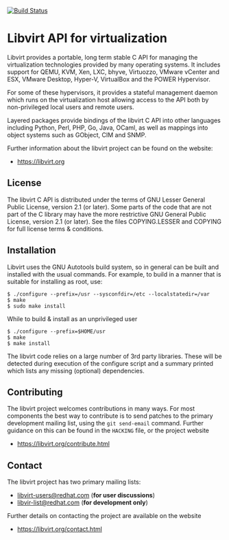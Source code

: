 [![Build Status](https://travis-ci.org/libvirt/libvirt.svg)](https://travis-ci.org/libvirt/libvirt)

Libvirt API for virtualization
==============================

Libvirt provides a portable, long term stable C API for managing the
virtualization technologies provided by many operating systems. It
includes support for QEMU, KVM, Xen, LXC, bhyve, Virtuozzo, VMware
vCenter and ESX, VMware Desktop, Hyper-V, VirtualBox and the POWER
Hypervisor.

For some of these hypervisors, it provides a stateful management
daemon which runs on the virtualization host allowing access to the
API both by non-privileged local users and remote users.

Layered packages provide bindings of the libvirt C API into other
languages including Python, Perl, PHP, Go, Java, OCaml, as well as
mappings into object systems such as GObject, CIM and SNMP.

Further information about the libvirt project can be found on the
website:

*  <https://libvirt.org>


License
-------

The libvirt C API is distributed under the terms of GNU Lesser General
Public License, version 2.1 (or later). Some parts of the code that are
not part of the C library may have the more restrictive GNU General
Public License, version 2.1 (or later). See the files COPYING.LESSER
and COPYING for full license terms & conditions.


Installation
------------

Libvirt uses the GNU Autotools build system, so in general can be built
and installed with the usual commands. For example, to build in a manner
that is suitable for installing as root, use:

```
$ ./configure --prefix=/usr --sysconfdir=/etc --localstatedir=/var
$ make
$ sudo make install
```

While to build & install as an unprivileged user

```
$ ./configure --prefix=$HOME/usr
$ make
$ make install
```


The libvirt code relies on a large number of 3rd party libraries. These will
be detected during execution of the configure script and a summary printed
which lists any missing (optional) dependencies.


Contributing
------------

The libvirt project welcomes contributions in many ways. For most components
the best way to contribute is to send patches to the primary development
mailing list, using the `git send-email` command. Further guidance on this
can be found in the `HACKING` file, or the project website

* <https://libvirt.org/contribute.html>


Contact
-------

The libvirt project has two primary mailing lists:

 * libvirt-users@redhat.com (**for user discussions**)
 * libvir-list@redhat.com (**for development only**)

Further details on contacting the project are available on the website

* <https://libvirt.org/contact.html>
